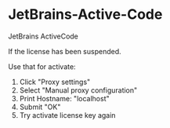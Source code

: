 # JetBrains-Active-Code
JetBrains ActiveCode

If the license has been suspended.

Use that for activate:

1. Click "Proxy settings"
2. Select "Manual proxy configuration"
3. Print Hostname: "localhost"
4. Submit "OK"
5. Try activate license key again
